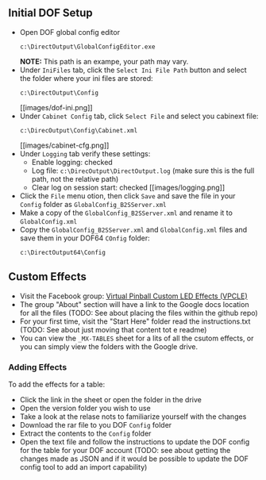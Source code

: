## Initial DOF Setup

- Open DOF global config editor
  ```
  c:\DirectOutput\GlobalConfigEditor.exe
  ```
  **NOTE:** This path is an exampe, your path may vary.
- Under `IniFiles` tab, click the `Select Ini File Path` button and select the folder where your ini files are stored:
  ```
  c:\DirectOutput\Config
  ```
  [[images/dof-ini.png]]
- Under `Cabinet Config` tab, click `Select File` and select you cabinext file:
  ```
  c:\DirecOutput\Config\Cabinet.xml
  ```
  [[images/cabinet-cfg.png]]
- Under `Logging` tab verify these settings:
  - Enable logging: checked
  - Log file: `c:\DirecOutput\DirectOutput.log` (make sure this is the full path, not the relative path)
  - Clear log on session start: checked
  [[images/logging.png]]
- Click the `File` menu otion, then click `Save` and save the file in your `Config` folder as `GlobalConfig_B2SServer.xml`
- Make a copy of the `GlobalConfig_B2SServer.xml` and rename it to `GlobalConfig.xml`
- Copy the `GlobalConfig_B2SServer.xml` and `GlobalConfig.xml` files and save them in your DOF64 `COnfig` folder:
  ```
  c:\DirectOutput64\Config
  ```

## Custom Effects

- Visit the Facebook group: [Virtual Pinball Custom LED Effects (VPCLE)](https://www.facebook.com/groups/515014447452704/)
- The group "About" section will have a link to the Google docs location for all the files (TODO: See about placing the files within the github repo)
- For your first time, visit the "Start Here" folder read the instructions.txt (TODO: See about just moving that content tot e readme)
- You can view the `_MX-TABLES` sheet for a lits of all the csutom effects, or you can simply view the folders with the Google drive.

### Adding Effects

To add the effects for a table:

- Click the link in the sheet or open the folder in the drive
- Open the version folder you wish to use
- Take a look at the relase nots to familiarize yourself with the changes
- Download the rar file to you DOF `Config` folder
- Extract the contents to the `Config` folder
- Open the text file and follow the instructions to update the DOF config for the table for your DOF account (TODO: see about getting the changes made as JSON and if it would be possible to update the DOF config tool to add an import capability)

